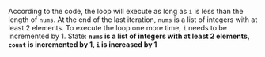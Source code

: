 According to the code, the loop will execute as long as `i` is less than the length of `nums`. At the end of the last iteration, `nums` is a list of integers with at least 2 elements. To execute the loop one more time, `i` needs to be incremented by 1. 
State: **`nums` is a list of integers with at least 2 elements, `count` is incremented by 1, `i` is increased by 1**
